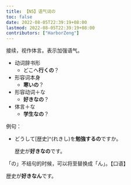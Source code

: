 ```yaml
---
title: 【N5】语气词の
toc: false
date: 2022-08-05T22:39:19+08:00
lastmod: 2022-08-05T22:39:19+08:00
contributors: ["HarborZeng"]
---
```


接续，视作体言。表示加强语气。

- 动词辞书形
  - どこへ**行くの**？
- 形容词本身
  - **寒いの**？
- 形容动词＋な
  - **好きなの**？
- 体言＋な
  - **学生なの**？

例句：

- どうして[歴史]^(れきし)を**勉強するの**ですか。

  歴史が**好きなの**です。

 「の」不结句的时候，可以将至替换成「ん」。【口语】

 歴史が**好きなん**です。

